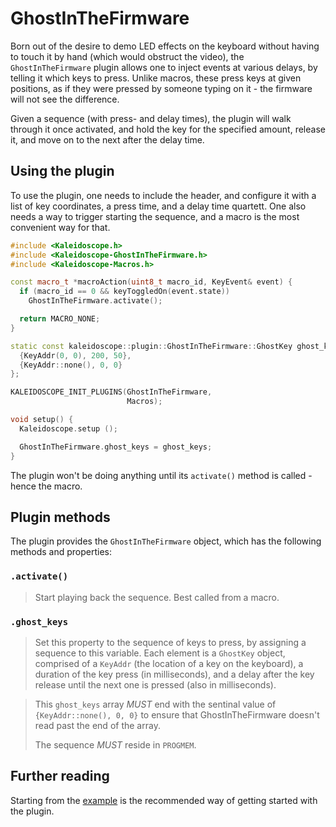 # GhostInTheFirmware

Born out of the desire to demo LED effects on the keyboard without having to
touch it by hand (which would obstruct the video), the `GhostInTheFirmware`
plugin allows one to inject events at various delays, by telling it which keys
to press. Unlike macros, these press keys at given positions, as if they were
pressed by someone typing on it - the firmware will not see the difference.

Given a sequence (with press- and delay times), the plugin will walk through it
once activated, and hold the key for the specified amount, release it, and move
on to the next after the delay time.

## Using the plugin

To use the plugin, one needs to include the header, and configure it with a list
of key coordinates, a press time, and a delay time quartett. One also needs a
way to trigger starting the sequence, and a macro is the most convenient way for
that.

```c++
#include <Kaleidoscope.h>
#include <Kaleidoscope-GhostInTheFirmware.h>
#include <Kaleidoscope-Macros.h>

const macro_t *macroAction(uint8_t macro_id, KeyEvent& event) {
  if (macro_id == 0 && keyToggledOn(event.state))
    GhostInTheFirmware.activate();

  return MACRO_NONE;
}

static const kaleidoscope::plugin::GhostInTheFirmware::GhostKey ghost_keys[] PROGMEM = {
  {KeyAddr(0, 0), 200, 50},
  {KeyAddr::none(), 0, 0}
};

KALEIDOSCOPE_INIT_PLUGINS(GhostInTheFirmware,
                          Macros);

void setup() {
  Kaleidoscope.setup ();

  GhostInTheFirmware.ghost_keys = ghost_keys;
}
```

The plugin won't be doing anything until its `activate()` method is called -
hence the macro.

## Plugin methods

The plugin provides the `GhostInTheFirmware` object, which has the following
methods and properties:

### `.activate()`

> Start playing back the sequence. Best called from a macro.

### `.ghost_keys`

> Set this property to the sequence of keys to press, by assigning a sequence to
> this variable. Each element is a `GhostKey` object, comprised of a `KeyAddr`
> (the location of a key on the keyboard), a duration of the key press (in
> milliseconds), and a delay after the key release until the next one is pressed
> (also in milliseconds).

> This `ghost_keys` array *MUST* end with the sentinal value of
> `{KeyAddr::none(), 0, 0}` to ensure that GhostInTheFirmware doesn't read past
> the end of the array.
>
> The sequence *MUST* reside in `PROGMEM`.

## Further reading

Starting from the [example][plugin:example] is the recommended way of getting
started with the plugin.

 [plugin:example]: /examples/Features/GhostInTheFirmware/GhostInTheFirmware.ino
